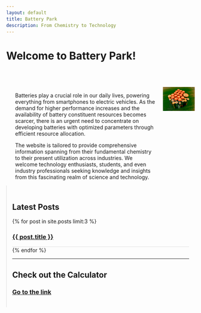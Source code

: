 ```yaml
---
layout: default
title: Battery Park
description: From Chemistry to Technology
---
```



# Welcome to Battery Park!
<br><br>

<div class="content-container">
    <div class="columns">
        <div class="column">
            <ul>Batteries play a crucial role in our daily lives, powering everything from smartphones to electric vehicles. As the demand for higher performance increases and the availability of battery constituent resources becomes scarcer, there is an urgent need to concentrate on developing batteries with optimized parameters through efficient resource allocation.</ul>
            <ul>The website is tailored to provide comprehensive information spanning from their fundamental chemistry to their present utilization across industries. We welcome technology enthusiasts, students, and even industry professionals seeking knowledge and insights from this fascinating realm of science and technology.</ul>
        </div>
        <div class="column">
            <img src="https://github.com/donghee1025/Battery-Park/blob/main2/docs/image_home.jpg?raw=true" alt="ECell" style="width:500px; height:auto;">
        </div>
    </div>
    <div class="sidebar" style="flex: 30%; padding: 15px; border-left: 1px solid #ddd;">
        <h2>Latest Posts</h2>
        {% for post in site.posts limit:3 %}
          <div class="sneak-peek" style="border-bottom: 1px solid #ddd;">
            <h3><a href="{{ post.url | relative_url }}">{{ post.title }}</a></h3>
          </div>
        {% endfor %}
        <hr>
        <h2>Check out the Calculator</h2>
        <div class="sneak-peek">
          <h3><a href="https://martinsj815.github.io/Battery-Park/Calculator">Go to the link</a></h3>
        </div>
    </div>
</div>
